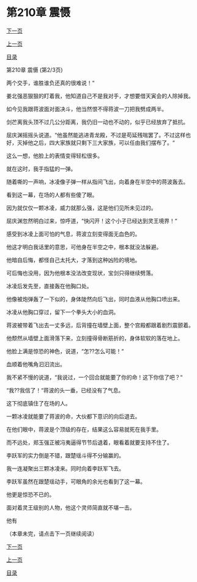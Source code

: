 <h1>第210章   震慑</h1>
            <div><p><a href="./629_%E7%AC%AC210%E7%AB%A0_%E9%9C%87%E6%85%91.md">下一页</a></p><p><a href="./627_%E7%AC%AC210%E7%AB%A0_%E9%9C%87%E6%85%91.md">上一页</a></p><p><a href="../">目录</a></p></div>
            <div><p>第210章   震慑 (第2/3页)</p><p>两个交手，谁胜谁负还真的很难说！“</p><p>姜北强恶狠狠的盯着我，他知道自己不是我对手，才想要借天寅会的人除掉我。</p><p>如今见我跟蒋波面对面决斗，他当然恨不得蒋波一刀把我劈成两半。</p><p>剑芒离我头顶不过几公分距离，我仍旧一动也不动的，似乎已经放弃了抵抗。</p><p>屈庆渊摇摇头说道。“他虽然能逃进青龙殿，不过是苟延残喘罢了。不过这样也好，灭掉他之后，四大家族就只剩下三大家族，可以任由我们摆布了。“</p><p>这么一想，他脸上的表情变得轻松很多。</p><p>就在这时，我手指猛的一弹。</p><p>随着嘶的一声响，冰凌像子弹一样从指间飞出，向着身在半空中的蒋波轰去。</p><p>看到这一幕，在场的人都有些傻了眼。</p><p>因为就仅仅一颗冰凌，威力就那么强，这是他们见所未见过的。</p><p>屈庆渊忽然明白过来，惊呼道，“快闪开！这个小子已经达到灵王境界！“</p><p>感受到冰凌上面可怕的气息，蒋波立刻变得面无血色的。</p><p>他这才明白我话里的意思，可他身在半空之中，根本就没法躲避。</p><p>他暗自后悔，都怪自己太托大，才落到这种凶险的境地。</p><p>可后悔也没用，因为他根本没法改变现状，宝剑只得继续劈落。</p><p>冰凌后发先至，直接轰在他胸口处。</p><p>他像被炮弹轰了一下似的，身体陡然向后飞出，同时血液从他胸口喷出来。</p><p>冰凌从他胸口穿过，留下一个拳头大小的血洞。</p><p>蒋波被带着飞出去一丈多远，后背撞在墙壁上面，整个宫殿都跟着剧烈震颤着。</p><p>他颓然从墙壁上面滑落下来，立刻撞得骨断筋折的，身体软软的落在地上。</p><p>他脸上满是惊恐的神色，说道，“怎??怎么可能！“</p><p>血顺着他嘴角汩汩流出。</p><p>我不紧不慢的说道，“我说过，一个回合就能要了你的命！这下你信了吧？“</p><p>“我??我信了！“蒋波的头一垂，已经没有了气息。</p><p>这下彻底镇住了在场的人。</p><p>一颗冰凌就能要了蒋波的命，大伙都下意识的向后退去。</p><p>在他们眼中，蒋波是个顶级的存在，结果这么容易就死在我手里。</p><p>而不远处，郑玉强正被冯夷逼得节节后退着，眼看着就要支持不住了。</p><p>李跃军的实力倒是不错，跟楚瑶斗得不分输赢的。</p><p>我一连凝聚出三颗冰凌来。同时向着李跃军飞去。</p><p>李跃军虽然在跟楚瑶动手，可眼角的余光也看到了这一幕。</p><p>他更是惊恐不已的。</p><p>面对着灵王级别的人物，他这个灵师简直就不堪一击。</p><p>他有</p><p>（本章未完，请点击下一页继续阅读）</p></div>
            <div><p><a href="./629_%E7%AC%AC210%E7%AB%A0_%E9%9C%87%E6%85%91.md">下一页</a></p><p><a href="./627_%E7%AC%AC210%E7%AB%A0_%E9%9C%87%E6%85%91.md">上一页</a></p><p><a href="../">目录</a></p></div>